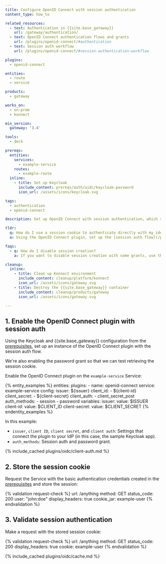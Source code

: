 ```yaml
---
title: Configure OpenID Connect with session authentication
content_type: how_to

related_resources:
  - text: Authentication in {{site.base_gateway}}
    url: /gateway/authentication/
  - text: OpenID Connect authentication flows and grants
    url: /plugins/openid-connect/#authentication
  - text: Session auth workflow
    url: /plugins/openid-connect/#session-authentication-workflow

plugins:
  - openid-connect

entities:
  - route
  - service

products:
  - gateway

works_on:
  - on-prem
  - konnect

min_version:
  gateway: '3.4'

tools:
  - deck

prereqs:
  entities:
    services:
      - example-service
    routes:
      - example-route
  inline:
    - title: Set up Keycloak
      include_content: prereqs/auth/oidc/keycloak-password
      icon_url: /assets/icons/keycloak.svg

tags:
  - authentication
  - openid-connect

description: Set up OpenID Connect with session authentication, which stores credentials in a session cookie and reuses the cookie for subsequent access attempts.

tldr:
  q: How do I use a session cookie to authenticate directly with my identity provider?
  a: Using the OpenID Connect plugin, set up the [session auth flow](/plugins/openid-connect/#session-authentication-workflow) to connect to an identity provider (IdP) to retrieve, store, and use session cookies for authentication.

faqs:
  - q: How do I disable session creation?
    a: If you want to disable session creation with some grants, use the [`config.disable_session`](/plugins/openid-connect/reference/#schema--config-disable-session) configuration parameter.

cleanup:
  inline:
    - title: Clean up Konnect environment
      include_content: cleanup/platform/konnect
      icon_url: /assets/icons/gateway.svg
    - title: Destroy the {{site.base_gateway}} container
      include_content: cleanup/products/gateway
      icon_url: /assets/icons/gateway.svg

---
```


## 1. Enable the OpenID Connect plugin with session auth

Using the Keycloak and {{site.base_gateway}} configuration from the [prerequisites](#prerequisites), 
set up an instance of the OpenID Connect plugin with the session auth flow.

We're also enabling the password grant so that we can test retrieving the session cookie.

Enable the OpenID Connect plugin on the `example-service` Service:

{% entity_examples %}
entities:
  plugins:
    - name: openid-connect
      service: example-service
      config:
        issuer: ${issuer}
        client_id:
        - ${client-id}
        client_secret:
        - ${client-secret}
        client_auth:
        - client_secret_post
        auth_methods:
        - session
        - password
variables:
  issuer:
    value: $ISSUER
  client-id:
    value: $CLIENT_ID
  client-secret:
    value: $CLIENT_SECRET
{% endentity_examples %}

In this example:
* `issuer`, `client ID`, `client secret`, and `client auth`: Settings that connect the plugin to your IdP (in this case, the sample Keycloak app).
* `auth_methods`: Session auth and password grant.

{% include_cached plugins/oidc/client-auth.md %}

## 2. Store the session cookie

Request the Service with the basic authentication credentials created in the [prerequisites](#prerequisites) and store the session:

<!--vale off-->
{% validation request-check %}
url: /anything
method: GET
status_code: 200
user: "john:doe"
display_headers: true
cookie_jar: example-user
{% endvalidation %}
<!--vale on-->

## 3. Validate session authentication

Make a request with the stored session cookie:

{% validation request-check %}
url: /anything
method: GET
status_code: 200
display_headers: true
cookie: example-user
{% endvalidation %}

{% include_cached plugins/oidc/cache.md %}